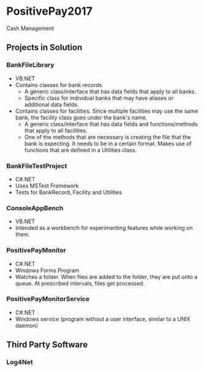 # PositivePay2017
Cash Management

## Projects in Solution
### BankFileLibrary
  - VB.NET
  - Contains classes for bank records.
    - A generic class/interface that has data fields that apply to all banks.
    - Specific class for individual banks that may have aliases or additional data fields.
  - Contains classes for facilities. Since multiple facilities may use the same bank, the facility class goes under the bank's name.
    - A generic class/interface that has data fields and functions/methods that apply to all facilities.
    - One of the methods that are necessary is creating the file that the bank is expecting. It needs to be in a certain format. Makes use of functions that are defined in a Utilities class.
    
### BankFileTestProject
  - C#.NET
  - Uses MSTest Framework
  - Tests for BankRecord, Facility and Utilities
### ConsoleAppBench
  - VB.NET
  - Intended as a workbench for experimenting features while working on them.
### PositivePayMonitor
  - C#.NET
  - Windows Forms Program
  - Watches a folder. When files are added to the folder, they are put onto a queue. At prescribed intervals, files get processed.
### PositivePayMonitorService
  - C#.NET
  - Windows service (program without a user interface, similar to a UNIX daemon)
  

## Third Party Software
### Log4Net
